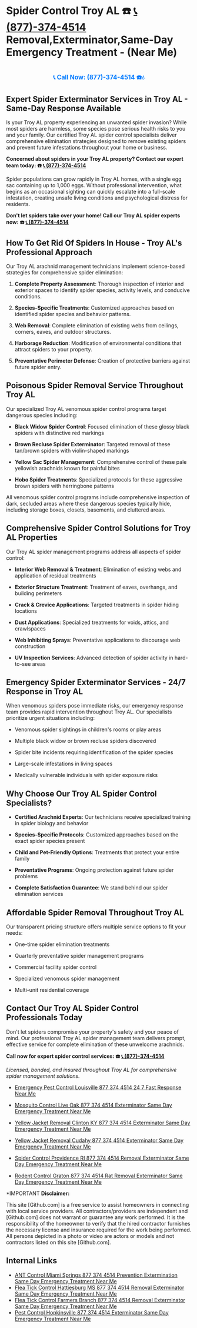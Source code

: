 # Spider Control Troy AL ☎️ [📞 (877)-374-4514](https://pest-control-4514.netlify.app) Removal,Exterminator,Same-Day Emergency Treatment - (Near Me)
# 

<p align="center" style="font-size: 1.2em; font-weight: bold; margin: 20px 0;">
  <a href="https://pest-control-4514.netlify.app" target="_blank" style="color: #007BFF; text-decoration: none;">📞 Call Now: (877)-374-4514 ☎️💧</a>
</p>

## Expert Spider Exterminator Services in Troy AL - Same-Day Response Available

Is your Troy AL property experiencing an unwanted spider invasion? While most spiders are harmless, some species pose serious health risks to you and your family. Our certified Troy AL spider control specialists deliver comprehensive elimination strategies designed to remove existing spiders and prevent future infestations throughout your home or business.

**Concerned about spiders in your Troy AL property? Contact our expert team today: ☎️ [📞 (877)-374-4514](https://pest-control-4514.netlify.app)**

Spider populations can grow rapidly in Troy AL homes, with a single egg sac containing up to 1,000 eggs. Without professional intervention, what begins as an occasional sighting can quickly escalate into a full-scale infestation, creating unsafe living conditions and psychological distress for residents.

**Don't let spiders take over your home! Call our Troy AL spider experts now: ☎️ [📞 (877)-374-4514](https://pest-control-4514.netlify.app)**

## How To Get Rid Of Spiders In House - Troy AL's Professional Approach

Our Troy AL arachnid management technicians implement science-based strategies for comprehensive spider elimination:

1. **Complete Property Assessment**: Thorough inspection of interior and exterior spaces to identify spider species, activity levels, and conducive conditions.

2. **Species-Specific Treatments**: Customized approaches based on identified spider species and behavior patterns.

3. **Web Removal**: Complete elimination of existing webs from ceilings, corners, eaves, and outdoor structures.

4. **Harborage Reduction**: Modification of environmental conditions that attract spiders to your property.

5. **Preventative Perimeter Defense**: Creation of protective barriers against future spider entry.

## Poisonous Spider Removal Service Throughout Troy AL

Our specialized Troy AL venomous spider control programs target dangerous species including:

- **Black Widow Spider Control**: Focused elimination of these glossy black spiders with distinctive red markings

- **Brown Recluse Spider Exterminator**: Targeted removal of these tan/brown spiders with violin-shaped markings

- **Yellow Sac Spider Management**: Comprehensive control of these pale yellowish arachnids known for painful bites

- **Hobo Spider Treatments**: Specialized protocols for these aggressive brown spiders with herringbone patterns

All venomous spider control programs include comprehensive inspection of dark, secluded areas where these dangerous species typically hide, including storage boxes, closets, basements, and cluttered areas.

## Comprehensive Spider Control Solutions for Troy AL Properties

Our Troy AL spider management programs address all aspects of spider control:

- **Interior Web Removal & Treatment**: Elimination of existing webs and application of residual treatments

- **Exterior Structure Treatment**: Treatment of eaves, overhangs, and building perimeters

- **Crack & Crevice Applications**: Targeted treatments in spider hiding locations

- **Dust Applications**: Specialized treatments for voids, attics, and crawlspaces

- **Web Inhibiting Sprays**: Preventative applications to discourage web construction

- **UV Inspection Services**: Advanced detection of spider activity in hard-to-see areas

## Emergency Spider Exterminator Services - 24/7 Response in Troy AL

When venomous spiders pose immediate risks, our emergency response team provides rapid intervention throughout Troy AL. Our specialists prioritize urgent situations including:

- Venomous spider sightings in children's rooms or play areas

- Multiple black widow or brown recluse spiders discovered

- Spider bite incidents requiring identification of the spider species

- Large-scale infestations in living spaces

- Medically vulnerable individuals with spider exposure risks

## Why Choose Our Troy AL Spider Control Specialists?

- **Certified Arachnid Experts**: Our technicians receive specialized training in spider biology and behavior

- **Species-Specific Protocols**: Customized approaches based on the exact spider species present

- **Child and Pet-Friendly Options**: Treatments that protect your entire family

- **Preventative Programs**: Ongoing protection against future spider problems

- **Complete Satisfaction Guarantee**: We stand behind our spider elimination services

## Affordable Spider Removal Throughout Troy AL

Our transparent pricing structure offers multiple service options to fit your needs:

- One-time spider elimination treatments

- Quarterly preventative spider management programs

- Commercial facility spider control

- Specialized venomous spider management

- Multi-unit residential coverage

## Contact Our Troy AL Spider Control Professionals Today

Don't let spiders compromise your property's safety and your peace of mind. Our professional Troy AL spider management team delivers prompt, effective service for complete elimination of these unwelcome arachnids.

**Call now for expert spider control services: ☎️ [📞 (877)-374-4514](https://pest-control-4514.netlify.app)**

*Licensed, bonded, and insured throughout Troy AL for comprehensive spider management solutions.*


- [Emergency Pest Control Louisville 877 374 4514 24 7 Fast Response Near Me](https://github.com/allyoucaneatsushiin/plumbing-texas/blob/main/Emergency-Pest-Control-Louisville-877-374-4514-24-7-Fast-Response-Near-Me.md)
- [Mosquito Control Live Oak 877 374 4514 Exterminator Same Day Emergency Treatment Near Me](https://github.com/allyoucaneatsushiin/plumbing-texas/blob/main/Mosquito-Control-Live-Oak-877-374-4514-Exterminator-Same-Day-Emergency-Treatment-Near-Me.md)
- [Yellow Jacket Removal Clinton KY 877 374 4514 Exterminator Same Day Emergency Treatment Near Me](https://github.com/allyoucaneatsushiin/plumbing-texas/blob/main/Yellow-Jacket-Removal-Clinton-KY-877-374-4514-Exterminator-Same-Day-Emergency-Treatment-Near-Me.md)


- [Yellow Jacket Removal Cudahy 877 374 4514 Exterminator Same Day Emergency Treatment Near Me](https://github.com/allyoucaneatsushiin/plumbing-texas/blob/main/Yellow-Jacket-Removal-Cudahy-877-374-4514-Exterminator-Same-Day-Emergency-Treatment-Near-Me.md)
- [Spider Control Providence RI 877 374 4514 Removal Exterminator Same Day Emergency Treatment Near Me](https://github.com/allyoucaneatsushiin/plumbing-texas/blob/main/Spider-Control-Providence-RI-877-374-4514-Removal-Exterminator-Same-Day-Emergency-Treatment-Near-Me.md)
- [Rodent Control Graton 877 374 4514 Rat Removal Exterminator Same Day Emergency Treatment Near Me](https://github.com/allyoucaneatsushiin/plumbing-texas/blob/main/Rodent-Control-Graton-877-374-4514-Rat-Removal-Exterminator-Same-Day-Emergency-Treatment-Near-Me.md)


*IMPORTANT **Disclaimer:**  

This site [Github.com] is a free service to assist homeowners in connecting with local service providers. All contractors/providers are independent and [Github.com] does not warrant or guarantee any work performed. It is the responsibility of the homeowner to verify that the hired contractor furnishes the necessary license and insurance required for the work being performed. All persons depicted in a photo or video are actors or models and not contractors listed on this site [Github.com].


## Internal Links
- [ANT Control Miami Springs 877 374 4514 Prevention Extermination Same Day Emergency Treatment Near Me](https://github.com/allyoucaneatsushiin/plumbing-texas/blob/main/ANT-Control-Miami-Springs-877-374-4514-Prevention-Extermination-Same-Day-Emergency-Treatment-Near-Me.md)
- [Flea Tick Control Hattiesburg MS 877 374 4514 Removal Exterminator Same Day Emergency Treatment Near Me](https://github.com/allyoucaneatsushiin/plumbing-texas/blob/main/Flea-Tick-Control-Hattiesburg-MS-877-374-4514-Removal-Exterminator-Same-Day-Emergency-Treatment-Near-Me.md)
- [Flea Tick Control Farmers Branch 877 374 4514 Removal Exterminator Same Day Emergency Treatment Near Me](https://github.com/allyoucaneatsushiin/plumbing-texas/blob/main/Flea-Tick-Control-Farmers-Branch-877-374-4514-Removal-Exterminator-Same-Day-Emergency-Treatment-Near-Me.md)
- [Pest Control Hopkinsville 877 374 4514 Exterminator Same Day Emergency Treatment Near Me](https://github.com/allyoucaneatsushiin/plumbing-texas/blob/main/Pest-Control-Hopkinsville-877-374-4514-Exterminator-Same-Day-Emergency-Treatment-Near-Me.md)
